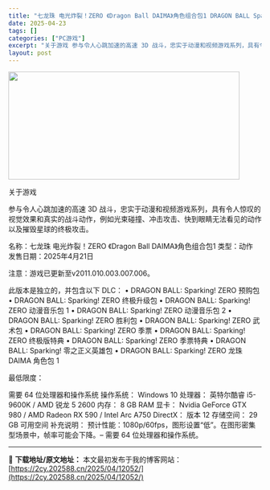 ```yaml
---
title: "七龙珠 电光炸裂！ZERO 《Dragon Ball DAIMA》角色组合包1 DRAGON BALL Sparking 0 DB DAIMA Character Pack 1"
date: 2025-04-23
tags: []
categories: ["PC游戏"]
excerpt: "关于游戏 参与令人心跳加速的高速 3D 战斗，忠实于动漫和视频游戏系列，具有令人惊叹的视觉效果和真实的战斗动作，例如光束碰撞、冲击攻击、快到眼睛无法看见的动作以及摧毁星球的终极攻击。 名称：七龙珠 电光炸裂！ZERO 《Dragon Ball DAIMA》角色组合包1 类型：动作 发售日期：2025&hellip;"
layout: post
---
```


<img class="aligncenter size-full wp-image-12049" src="https://2cy.202588.cn/wp-content/uploads/2025/04/2025042314103171.webp" alt="" width="460" height="215" />

关于游戏

参与令人心跳加速的高速 3D 战斗，忠实于动漫和视频游戏系列，具有令人惊叹的视觉效果和真实的战斗动作，例如光束碰撞、冲击攻击、快到眼睛无法看见的动作以及摧毁星球的终极攻击。

名称：七龙珠 电光炸裂！ZERO 《Dragon Ball DAIMA》角色组合包1
类型：动作
发售日期：2025年4月21日

注意：游戏已更新至v2011.010.003.007.006。

此版本是独立的，并包含以下 DLC：
• DRAGON BALL: Sparking! ZERO 预购包
• DRAGON BALL: Sparking! ZERO 终极升级包
• DRAGON BALL: Sparking! ZERO 动漫音乐包 1
• DRAGON BALL: Sparking! ZERO 动漫音乐包 2
• DRAGON BALL: Sparking! ZERO 胜利包
• DRAGON BALL: Sparking! ZERO 武术包
• DRAGON BALL: Sparking! ZERO 季票
• DRAGON BALL: Sparking! ZERO 终极版特典
• DRAGON BALL: Sparking! ZERO 季票特典
• DRAGON BALL: Sparking! 零之正义英雄包
• DRAGON BALL: Sparking! ZERO 龙珠 DAIMA 角色包 1

最低限度：

需要 64 位处理器和操作系统
操作系统： Windows 10
处理器： 英特尔酷睿 i5-9600K / AMD 锐龙 5 2600
内存： 8 GB RAM
显卡： Nvidia GeForce GTX 980 / AMD Radeon RX 590 / Intel Arc A750
DirectX： 版本 12
存储空间： 29 GB 可用空间
补充说明： 预计性能：1080p/60fps，图形设置“低”。在图形密集型场景中，帧率可能会下降。– 需要 64 位处理器和操作系统。

---
📖 **下载地址/原文地址：** 本文最初发布于我的博客网站：[https://2cy.202588.cn/2025/04/12052/](https://2cy.202588.cn/2025/04/12052/)
